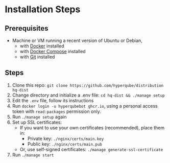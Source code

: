 # Installation Steps

## Prerequisites

- Machine or VM running a recent version of Ubuntu or Debian,
  - with [Docker](https://docs.docker.com/engine/install/ubuntu/) installed
  - with [Docker Compose](https://docs.docker.com/compose/install/) installed
  - with [Git](https://git-scm.com/book/en/v2/Getting-Started-Installing-Git) installed

## Steps

1. Clone this repo: `git clone https://github.com/hyperqube/distribution hq-dist`
2. Change directory and initialize a .env file: `cd hq-dist && ./manage setup`
3. Edit the `.env` file, follow its instructions
4. Run `docker login -u hyperqubebot ghcr.io`, using a personal access token with `read:packages` permission only.
5. Run `./manage setup` again
6. Set up SSL certificates:
   - If you want to use your own certificates (recommended), place them in:
     - Private key: `./nginx/certs/main.key`
     - Public key: `./nginx/certs/main.pub`
   - Or, use self-signed certificates: `./manage generate-ssl-certificate`
7. Run `./manage start`
